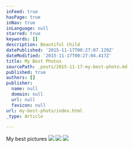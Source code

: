 ```yaml
---
inFeed: true
hasPage: true
inNav: true
inLanguage: null
starred: true
keywords: []
description: Beautiful Child
datePublished: '2015-11-17T00:27:07.129Z'
dateModified: '2015-11-17T00:27:04.417Z'
title: My Best Photos
sourcePath: _posts/2015-11-17-my-best-photo.md
published: true
authors: []
publisher:
  name: null
  domain: null
  url: null
  favicon: null
url: my-best-photo/index.html
_type: Article

---
```

My best pictures
![](https://the-grid-user-content.s3-us-west-2.amazonaws.com/f1d7cd6c-b188-4d0e-82b0-5555fd947f4b.jpg)
![](https://the-grid-user-content.s3-us-west-2.amazonaws.com/318605b5-fb1b-4c15-9996-8329ff926599.jpg)
![](https://the-grid-user-content.s3-us-west-2.amazonaws.com/a1af9639-ffbc-4015-9d2f-cfc9bcbb7f11.jpg)